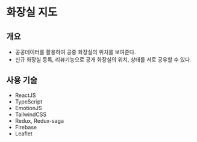 # 화장실 지도

## 개요

- 공공데이터를 활용하여 공중 화장실의 위치를 보여준다.
- 신규 화장실 등록, 리뷰기능으로 공개 화장실의 위치, 상태를 서로 공유할 수 있다.

## 사용 기술

- ReactJS
- TypeScript
- EmotionJS
- TailwindCSS
- Redux, Redux-saga
- Firebase
- Leaflet

